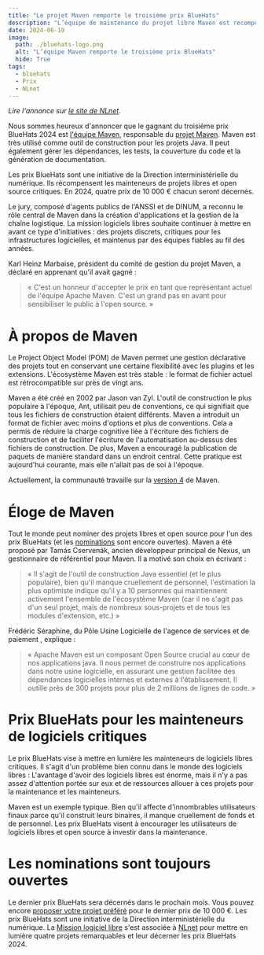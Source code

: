 ```yaml
---
title: "Le projet Maven remporte le troisième prix BlueHats"
description: "L’équipe de maintenance du projet libre Maven est recompensé pour son implication de longue haleine"
date: 2024-06-19
image:
  path: ./bluehats-logo.png
  alt: "L’équipe Maven remporte le troisième prix BlueHats"
  hide: True
tags:
  - bluehats
  - Prix
  - NLnet
---
```


*Lire l'annonce sur [le site de
 NLnet](https://nlnet.nl/bluehatsprize/2024/3.html).*

Nous sommes heureux d'annoncer que le gagnant du troisième prix
BlueHats 2024 est [l'équipe
Maven](https://maven.apache.org/team.html), responsable du [projet
Maven](https://maven.apache.org). Maven est très utilisé comme outil
de construction pour les projets Java. Il peut également gérer les
dépendances, les tests, la couverture du code et la génération de
documentation.

Les prix BlueHats sont une initiative de la Direction
interministérielle du numérique. Ils récompensent les mainteneurs de
projets libres et open source critiques. En 2024, quatre prix de
10 000 € chacun seront décernés.

Le jury, composé d'agents publics de l'ANSSI et de DINUM, a reconnu le
rôle central de Maven dans la création d'applications et la gestion de
la chaîne logistique. La mission logiciels libres souhaite continuer à
mettre en avant ce type d'initiatives : des projets discrets,
critiques pour les infrastructures logicielles, et maintenus par des
équipes fiables au fil des années.

Karl Heinz Marbaise, président du comité de gestion du projet Maven, a
déclaré en apprenant qu'il avait gagné :

> « C'est un honneur d'accepter le prix en tant que représentant actuel de l'équipe Apache Maven. C'est un grand pas en avant pour sensibiliser le public à l'open source. »

# À propos de Maven

Le Project Object Model (POM) de Maven permet une gestion déclarative
des projets tout en conservant une certaine flexibilité avec les
plugins et les extensions. L'écosystème Maven est très stable : le
format de fichier actuel est rétrocompatible sur près de vingt ans.

Maven a été créé en 2002 par Jason van Zyl. L'outil de construction le
plus populaire à l'époque, Ant, utilisait peu de conventions, ce qui
signifiait que tous les fichiers de construction étaient différents.
Maven a introduit un format de fichier avec moins d'options et plus de
conventions. Cela a permis de réduire la charge cognitive liée à
l'écriture des fichiers de construction et de faciliter l'écriture de
l'automatisation au-dessus des fichiers de construction. De plus,
Maven a encouragé la publication de paquets de manière standard dans
un endroit central. Cette pratique est aujourd'hui courante, mais elle
n'allait pas de soi à l'époque.

Actuellement, la communauté travaille sur la [version 4](https://fosdem.org/2024/schedule/event/fosdem-2024-2225-apache-maven-4-0-0-current-state) de Maven.

# Éloge de Maven

Tout le monde peut nominer des projets libres et open source pour l'un
des prix BlueHats (et les
[nominations](https://nlnet.nl/bluehatsprize/2024/) sont encore
ouvertes). Maven a été proposé par Tamás Cservenák, ancien développeur
principal de Nexus, un gestionnaire de référentiel pour Maven. Il a
motivé son choix en écrivant :

> « Il s'agit de l'outil de construction Java essentiel (et le plus populaire), bien qu'il manque cruellement de personnel, l'estimation la plus optimiste indique qu'il y a 10 personnes qui maintiennent activement l'ensemble de l'écosystème Maven (car il ne s'agit pas d'un seul projet, mais de nombreux sous-projets et de tous les modules d'extension, etc.) »

Frédéric Séraphine, du Pôle Usine Logicielle de l'agence de services
et de paiement , explique :

> « Apache Maven est un composant Open Source crucial au cœur de nos applications java. Il nous permet de construire nos applications dans notre usine logicielle, en assurant une gestion facilitée des dépendances logicielles internes et externes à l'établissement. Il outille près de 300 projets pour plus de 2 millions de lignes de code. »
 
# Prix BlueHats pour les mainteneurs de logiciels critiques

Le prix BlueHats vise à mettre en lumière les mainteneurs de logiciels
libres critiques. Il s'agit d'un problème bien connu dans le monde des
logiciels libres : L'avantage d'avoir des logiciels libres est énorme,
mais il n'y a pas assez d'attention portée sur eux et de ressources
allouer à ces projets pour la maintenance et les mainteneurs.

Maven est un exemple typique. Bien qu'il affecte d'innombrables
utilisateurs finaux parce qu'il construit leurs binaires, il manque
cruellement de fonds et de personnel. Les prix BlueHats visent à
encourager les utilisateurs de logiciels libres et open source à
investir dans la maintenance.

# Les nominations sont toujours ouvertes

Le dernier prix BlueHats sera décernés dans le prochain mois. Vous
pouvez encore [proposer votre projet
préféré](https://nlnet.nl/bluehatsprize/2024/) pour le dernier prix de
10 000 €. Les prix BlueHats sont une initiative de la Direction
interministérielle du numérique. La [Mission logiciel
libre](https://code.gouv.fr/) s'est associée à
[NLnet](https://nlnet.nl) pour mettre en lumière quatre projets
remarquables et leur décerner les prix BlueHats 2024.
